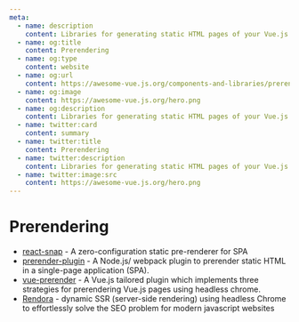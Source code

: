 ```yaml
---
meta:
  - name: description
    content: Libraries for generating static HTML pages of your Vue.js app
  - name: og:title
    content: Prerendering
  - name: og:type
    content: website
  - name: og:url
    content: https://awesome-vue.js.org/components-and-libraries/prerendering.html
  - name: og:image
    content: https://awesome-vue.js.org/hero.png
  - name: og:description
    content: Libraries for generating static HTML pages of your Vue.js app
  - name: twitter:card
    content: summary
  - name: twitter:title
    content: Prerendering
  - name: twitter:description
    content: Libraries for generating static HTML pages of your Vue.js app
  - name: twitter:image:src
    content: https://awesome-vue.js.org/hero.png
---
```


# Prerendering

- [react-snap](https://github.com/stereobooster/react-snap) - A zero-configuration static pre-renderer for SPA
- [prerender-plugin](https://github.com/mubaidr/prerender-plugin) - A Node.js/ webpack plugin to prerender static HTML in a single-page application (SPA).
- [vue-prerender](https://github.com/eldarc/vue-prerender) - A Vue.js tailored plugin which implements three strategies for prerendering Vue.js pages using headless chrome.
- [Rendora](https://github.com/rendora/rendora) - dynamic SSR (server-side rendering) using headless Chrome to effortlessly solve the SEO problem for modern javascript websites
